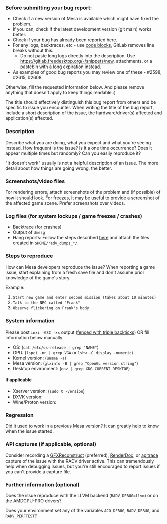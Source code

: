 ### Before submitting your bug report:
- Check if a new version of Mesa is available which might have fixed the problem.
- If you can, check if the latest development version (git main) works better.
- Check if your bug has already been reported here.
- For any logs, backtraces, etc - use [code blocks](https://docs.gitlab.com/user/markdown/#code-spans-and-blocks), GitLab removes line breaks without this.
   - Do not paste long logs directly into the description. Use https://gitlab.freedesktop.org/-/snippets/new, attachments, or a pastebin with a long expiration instead.
- As examples of good bug reports you may review one of these - #2598, #2615, #2608


Otherwise, fill the requested information below.
And please remove anything that doesn't apply to keep things readable :)


The title should effectively distinguish this bug report from others and be specific to issue you encounter. When writing the title of the bug report, include a short description of the issue, the hardware/driver(s) affected and application(s) affected.


### Description

Describe what you are doing, what you expect and what you're
seeing instead. How frequent is the issue? Is it a one time occurrence? Does it appear multiple times but randomly? Can you easily reproduce it?

"It doesn't work" usually is not a helpful description of an issue.
The more detail about how things are going wrong, the better.

### Screenshots/video files

For rendering errors, attach screenshots of the problem and (if possible) of how it should look. For freezes, it may be useful to provide a screenshot of the affected game scene. Prefer screenshots over videos.

### Log files (for system lockups / game freezes / crashes)

- Backtrace (for crashes)
- Output of `dmesg`
- Hang reports: Follow the steps described [here](https://docs.mesa3d.org/drivers/amd/hang-debugging.html#radv-debug-hang) and attach the files created in `$HOME/radv_dumps_*/`.

### Steps to reproduce

How can Mesa developers reproduce the issue? When reporting a game issue, start explaining from a fresh save file and don't assume prior knowledge of the game's story.

Example:

1. `Start new game and enter second mission (takes about 10 minutes)`
2. `Talk to the NPC called "Frank"`
3. `Observe flickering on Frank's body`

### System information

Please post `inxi -GSC -xx` output ([fenced with triple backticks](https://docs.gitlab.com/user/markdown/#code-spans-and-blocks)) OR fill information below manually


- OS: (`cat /etc/os-release | grep "NAME"`)
- GPU: (`lspci -nn | grep VGA` or `lshw -C display -numeric`)
- Kernel version: (`uname -a`)
- Mesa version: (`glxinfo -B | grep "OpenGL version string"`)
- Desktop environment: (`env | grep XDG_CURRENT_DESKTOP`)

#### If applicable
- Xserver version: (`sudo X -version`)
- DXVK version:
- Wine/Proton version:


### Regression

Did it used to work in a previous Mesa version? It can greatly help to know when the issue started.


### API captures (if applicable, optional)

Consider recording a [GFXReconstruct](https://github.com/LunarG/gfxreconstruct/blob/dev/USAGE_desktop_Vulkan.md) (preferred), [RenderDoc](https://renderdoc.org/), or [apitrace](https://github.com/apitrace/apitrace/blob/master/docs/USAGE.markdown) capture of the issue with the RADV driver active. This can tremendously help when debugging issues, but you're still encouraged to report issues if you can't provide a capture file.

### Further information (optional)

Does the issue reproduce with the LLVM backend (`RADV_DEBUG=llvm`) or on the AMDGPU-PRO drivers?

Does your environment set any of the variables `ACO_DEBUG`, `RADV_DEBUG`, and `RADV_PERFTEST`?
